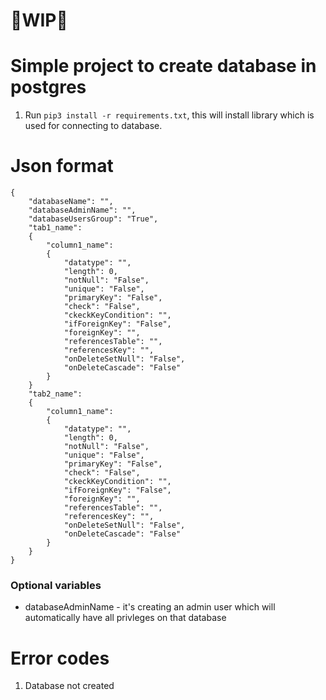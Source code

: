 # 🚧WIP🚧

# Simple project to create database in postgres

1. Run ```pip3 install -r requirements.txt```, this will install library which is used for connecting to database.

# Json format
```
{
    "databaseName": "",
    "databaseAdminName": "",
    "databaseUsersGroup": "True",
    "tab1_name": 
    {
        "column1_name":
        {
            "datatype": "",
            "length": 0,
            "notNull": "False",
            "unique": "False",
            "primaryKey": "False",
            "check": "False",
            "ckeckKeyCondition": "",
            "ifForeignKey": "False",
            "foreignKey": "",
            "referencesTable": "",
            "referencesKey": "",
            "onDeleteSetNull": "False",
            "onDeleteCascade": "False"
        }
    }
    "tab2_name": 
    {
        "column1_name":
        {
            "datatype": "",
            "length": 0,
            "notNull": "False",
            "unique": "False",
            "primaryKey": "False",
            "check": "False",
            "ckeckKeyCondition": "",
            "ifForeignKey": "False",
            "foreignKey": "",
            "referencesTable": "",
            "referencesKey": "",
            "onDeleteSetNull": "False",
            "onDeleteCascade": "False"
        }
    }
}
```

### Optional variables

- databaseAdminName - it's creating an admin user which will automatically have all privleges on that database

# Error codes

1. Database not created